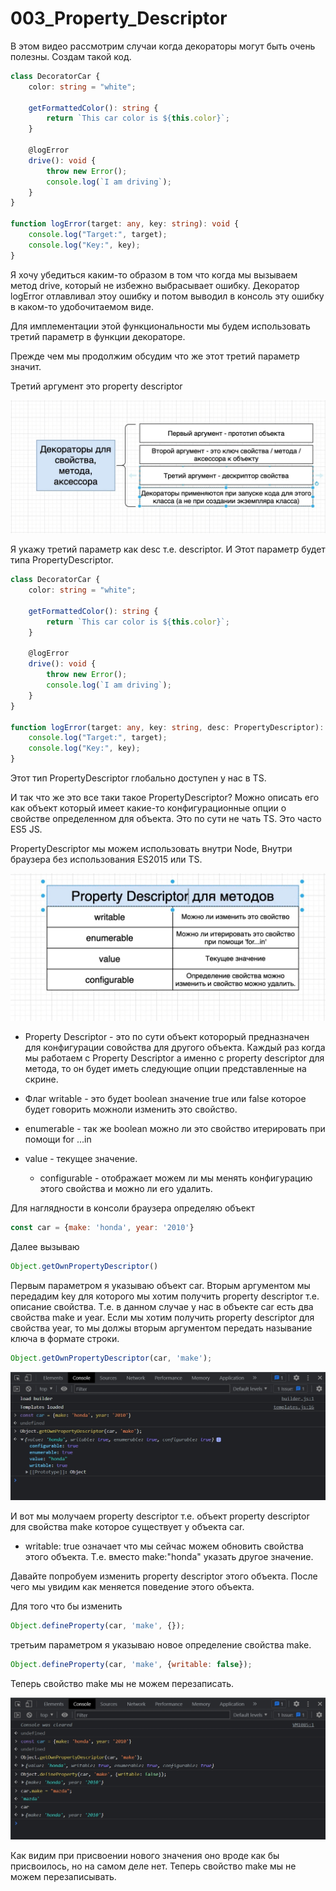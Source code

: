 # 003_Property_Descriptor

В этом видео рассмотрим случаи когда декораторы могут быть очень полезны. Создам такой код.

```ts
class DecoratorCar {
    color: string = "white";

    getFormattedColor(): string {
        return `This car color is ${this.color}`;
    }

    @logError
    drive(): void {
        throw new Error();
        console.log(`I am driving`);
    }
}

function logError(target: any, key: string): void {
    console.log("Target:", target);
    console.log("Key:", key);
}

```

Я хочу убедиться каким-то образом в том что когда мы вызываем метод drive, который не избежно выбрасывает ошибку.
Декоратор logError отлавливал этоу ошибку и потом выводил в консоль эту ошибку в каком-то удобочитаемом виде.

Для имплементации этой функциональности мы будем использовать третий параметр в функции декораторе.

Прежде чем мы продолжим обсудим что же этот третий параметр значит.

Третий аргумент это property descriptor

![](img/001.jpg)

Я укажу третий параметр как desc т.е. descriptor. И Этот параметр будет типа PropertyDescriptor.

```ts
class DecoratorCar {
    color: string = "white";

    getFormattedColor(): string {
        return `This car color is ${this.color}`;
    }

    @logError
    drive(): void {
        throw new Error();
        console.log(`I am driving`);
    }
}

function logError(target: any, key: string, desc: PropertyDescriptor): void {
    console.log("Target:", target);
    console.log("Key:", key);
}

```

Этот тип PropertyDescriptor глобально доступен у нас в TS.

И так что же это все таки такое PropertyDescriptor? Можно описать его как объект который имеет какие-то конфигурационные
опции о свойстве определенном для объекта. Это по сути не чать TS. Это часто ES5 JS.

PropertyDescriptor мы можем использовать внутри Node, Внутри браузера без использования ES2015 или TS.

![](img/002.jpg)

- Property Descriptor - это по сути объект которорый предназначен для конфигурации совойства для другого объекта. Каждый
  раз когда мы работаем с Property Descriptor а именно с property descriptor для метода, то он будет иметь следующие
  опции представленные на скрине.

- Флаг writable - это будет boolean значение true или false которое будет говорить можноли изменить это свойство.
- enumerable - так же boolean можно ли это свойство итерировать при помощи for ...in
- value - текущее значение.
    - configurable - отображает можем ли мы менять конфигурацию этого свойства и можно ли его удалить.

Для наглядности в консоли браузера определяю объект

```js
const car = {make: 'honda', year: '2010'}
```

Далее вызываю

```js
Object.getOwnPropertyDescriptor()
```

Первым параметром я указываю объект car. Вторым аргументом мы передадим key для которого мы хотим получить property
descriptor т.е. описание свойства. Т.е. в данном случае у нас в объекте car есть два свойства make и year. Если мы хотим
получить property descriptor для свойства year, то мы должы вторым аргументом передать называние ключа в формате строки.

```js
Object.getOwnPropertyDescriptor(car, 'make');
```

![](img/003.jpg)

И вот мы молучаем property descriptor т.е. объект property descriptor для свойства make которое существует у объекта
car.

- writable: true означает что мы сейчас можем обновить свойства этого объекта. Т.е. вместо make:"honda" указать другое
  значение.

Давайте попробуем изменить property descriptor этого объекта. После чего мы увидим как меняется поведение этого объекта.

Для того что бы изменить

```js
Object.defineProperty(car, 'make', {});
```

третьим параметром я указываю новое определение свойства make.

```js
Object.defineProperty(car, 'make', {writable: false});
```

Теперь свойство make мы не можем перезаписать.

![](img/004.jpg)

Как видим при присвоении нового значения оно вроде как бы присвоилось, но на самом деле нет. Теперь свойство make мы не
можем перезаписывать.